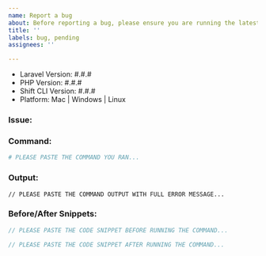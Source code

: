 ```yaml
---
name: Report a bug
about: Before reporting a bug, please ensure you are running the latest version of the Shift CLI.
title: ''
labels: bug, pending
assignees: ''

---
```


<!-- PLEASE COMPLETE THIS TEMPLATE -->

- Laravel Version: #.#.#
- PHP Version: #.#.#
- Shift CLI Version: #.#.#
- Platform: Mac | Windows | Linux

### Issue:


### Command:
```sh
# PLEASE PASTE THE COMMAND YOU RAN...
```


### Output:
```text
// PLEASE PASTE THE COMMAND OUTPUT WITH FULL ERROR MESSAGE...
```

### Before/After Snippets:
```php
// PLEASE PASTE THE CODE SNIPPET BEFORE RUNNING THE COMMAND...
```

```php
// PLEASE PASTE THE CODE SNIPPET AFTER RUNNING THE COMMAND...
```


